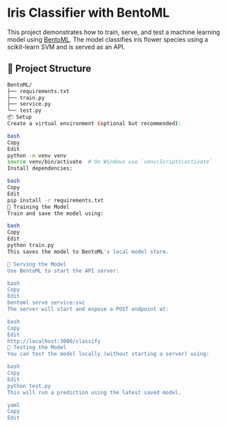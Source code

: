# Iris Classifier with BentoML

This project demonstrates how to train, serve, and test a machine learning model using [BentoML](https://bentoml.org/). The model classifies iris flower species using a scikit-learn SVM and is served as an API.

## 📁 Project Structure

```bash
BentoML/
├── requirements.txt
├── train.py
├── service.py
└── test.py
📦 Setup
Create a virtual environment (optional but recommended):

bash
Copy
Edit
python -m venv venv
source venv/bin/activate  # On Windows use `venv\Scripts\activate`
Install dependencies:

bash
Copy
Edit
pip install -r requirements.txt
🧠 Training the Model
Train and save the model using:

bash
Copy
Edit
python train.py
This saves the model to BentoML's local model store.

🚀 Serving the Model
Use BentoML to start the API server:

bash
Copy
Edit
bentoml serve service:svc
The server will start and expose a POST endpoint at:

bash
Copy
Edit
http://localhost:3000/classify
🧪 Testing the Model
You can test the model locally (without starting a server) using:

bash
Copy
Edit
python test.py
This will run a prediction using the latest saved model.

yaml
Copy
Edit
